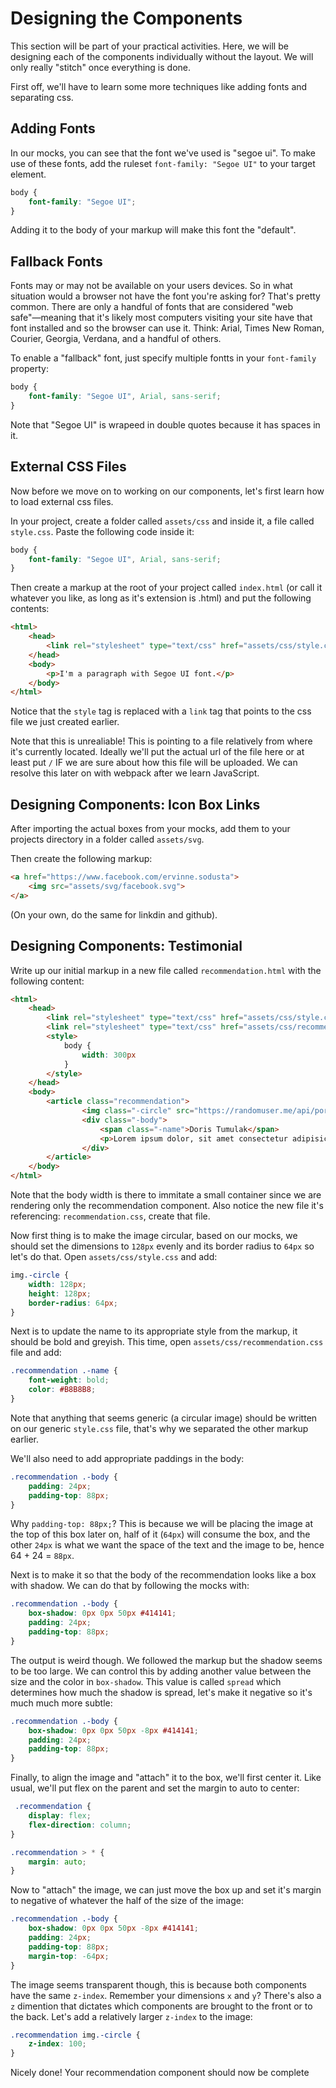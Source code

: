 # Designing the Components

This section will be part of your practical activities. Here, we will be designing each of the components individually without the layout. We will only really "stitch" once everything is done.

First off, we'll have to learn some more techniques like adding fonts and separating css.

## Adding Fonts

In our mocks, you can see that the font we've used is "segoe ui". To make use of these fonts, add the ruleset `font-family: "Segoe UI"` to your target element.

```css
body {
    font-family: "Segoe UI";
}
```

Adding it to the body of your markup will make this font the "default".

## Fallback Fonts

Fonts may or may not be available on your users devices. So in what situation would a browser not have the font you're asking for? That's pretty common. There are only a handful of fonts that are considered "web safe"—meaning that it's likely most computers visiting your site have that font installed and so the browser can use it. Think: Arial, Times New Roman, Courier, Georgia, Verdana, and a handful of others.

To enable a "fallback" font, just specify multiple fontts in your `font-family` property:

```css
body {
    font-family: "Segoe UI", Arial, sans-serif;
}
```

Note that "Segoe UI" is wrapeed in double quotes because it has spaces in it.

## External CSS Files

Now before we move on to working on our components, let's first learn how to load external css files.

In your project, create a folder called `assets/css` and inside it, a file called `style.css`. Paste the following code inside it:

```css
body {
    font-family: "Segoe UI", Arial, sans-serif;
}
```

Then create a markup at the root of your project called `index.html` (or call it whatever you like, as long as it's extension is .html) and put the following contents:

```html
<html>
    <head>
        <link rel="stylesheet" type="text/css" href="assets/css/style.css">
    </head>
    <body>
        <p>I'm a paragraph with Segoe UI font.</p>
    </body>
</html>
```

Notice that the `style` tag is replaced with a `link` tag that points to the css file we just created earlier.

Note that this is unrealiable! This is pointing to a file relatively from where it's currently located. Ideally we'll put the actual url of the file here or at least put `/` IF we are sure about how this file will be uploaded. We can resolve this later on with webpack after we learn JavaScript.

## Designing Components: Icon Box Links

After importing the actual boxes from your mocks, add them to your projects directory in a folder called `assets/svg`.

Then create the following markup:

```html
<a href="https://www.facebook.com/ervinne.sodusta">
    <img src="assets/svg/facebook.svg">
</a>
```

(On your own, do the same for linkdin and github).

## Designing Components: Testimonial

Write up our initial markup in a new file called `recommendation.html` with the following content:

```html
<html>
    <head>
        <link rel="stylesheet" type="text/css" href="assets/css/style.css">
        <link rel="stylesheet" type="text/css" href="assets/css/recommendation.css">
        <style>
            body {
                width: 300px
            }
        </style>
    </head>
    <body>
        <article class="recommendation">
                <img class="-circle" src="https://randomuser.me/api/portraits/women/60.jpg" alt="Profile Image">
                <div class="-body">
                    <span class="-name">Doris Tumulak</span>
                    <p>Lorem ipsum dolor, sit amet consectetur adipisicing elit. Necessitatibus animi nemo atque commodi explicabo! Doloribus nobis magnam est nesciunt illum inventore adipisci enim autem minus fugiat eos, corrupti, quia rem.</p>
                </div>
        </article>
    </body>
</html>
```

Note that the body width is there to immitate a small container since we are rendering only the recommendation component. Also notice the new file it's referencing: `recommendation.css`, create that file.

Now first thing is to make the image circular, based on our mocks, we should set the dimensions to `128px` evenly and its border radius to `64px` so let's do that. Open `assets/css/style.css` and add:

```css
img.-circle {
    width: 128px;
    height: 128px;
    border-radius: 64px;
}
```

Next is to update the name to its appropriate style from the markup, it should be bold and greyish. This time, open `assets/css/recommendation.css` file and add:

```css
.recommendation .-name {
    font-weight: bold;
    color: #B8B8B8;
}
```

Note that anything that seems generic (a circular image) should be written on our generic `style.css` file, that's why we separated the other markup earlier.

We'll also need to add appropriate paddings in the body:

```css
.recommendation .-body {
    padding: 24px;
    padding-top: 88px;
}
```

Why `padding-top: 88px;`? This is because we will be placing the image at the top of this box later on, half of it (`64px`) will consume the box, and the other `24px` is what we want the space of the text and the image to be, hence 64 + 24 = `88px`.

Next is to make it so that the body of the recommendation looks like a box with shadow. We can do that by following the mocks with:

```css
.recommendation .-body {
    box-shadow: 0px 0px 50px #414141;
    padding: 24px;
    padding-top: 88px;
}
```

The output is weird though. We followed the markup but the shadow seems to be too large. We can control this by adding another value between the size and the color in `box-shadow`. This value is called `spread` which determines how much the shadow is spread, let's make it negative so it's much much more subtle:

```css
.recommendation .-body {
    box-shadow: 0px 0px 50px -8px #414141;
    padding: 24px;
    padding-top: 88px;
}
```

Finally, to align the image and "attach" it to the box, we'll first center it. Like usual, we'll put flex on the parent and set the margin to auto to center:

```css
 .recommendation {
    display: flex;
    flex-direction: column;
}

.recommendation > * {
    margin: auto;
}
```

Now to "attach" the image, we can just move the box up and set it's margin to negative of whatever the half of the size of the image:

```css
.recommendation .-body {
    box-shadow: 0px 0px 50px -8px #414141;
    padding: 24px;
    padding-top: 88px;
    margin-top: -64px;
}
```

The image seems transparent though, this is because both components have the same `z-index`. Remember your dimensions `x` and `y`? There's also a `z` dimention that dictates which components are brought to the front or to the back. Let's add a relatively larger `z-index` to the image:

```css
.recommendation img.-circle {
    z-index: 100;
}
```

Nicely done! Your recommendation component should now be complete

